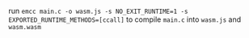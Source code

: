 run `emcc main.c -o wasm.js -s NO_EXIT_RUNTIME=1 -s EXPORTED_RUNTIME_METHODS=[ccall]` to compile `main.c` into `wasm.js` and `wasm.wasm`
